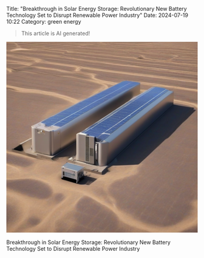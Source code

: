 Title: "Breakthrough in Solar Energy Storage: Revolutionary New Battery Technology Set to Disrupt Renewable Power Industry"
Date: 2024-07-19 10:22
Category: green energy

> This article is AI generated!

![Alt Text](images/2024-07-19-breakthrough-in-solar-energy-storage-revolutionary-new-battery-technology-set-to-disrupt-renewable-power-industry.png)

Breakthrough in Solar Energy Storage: Revolutionary New Battery Technology Set to Disrupt Renewable Power Industry